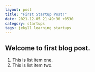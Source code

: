 ```yaml
---
layout: post
title: "First Startup Post!"
date: 2021-12-05 21:49:30 +0530
category: startups
tags: jekyll learning startups
---
```


## Welcome to first blog post.

1. This is list item one.
2. This is list item two.
